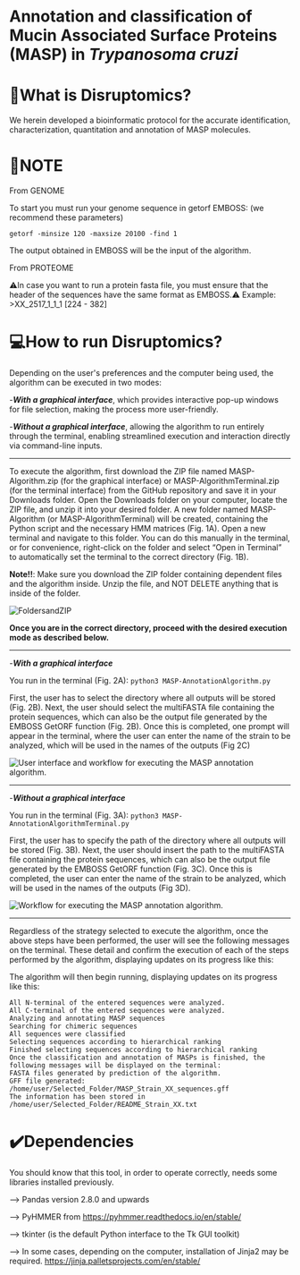 
# Annotation and classification of Mucin Associated Surface Proteins (MASP) in _Trypanosoma cruzi_

# 📍What is Disruptomics? 

We herein developed a bioinformatic protocol for the accurate identification, characterization, quantitation and annotation of MASP molecules.

# 📝NOTE
From GENOME

To start you must run your genome sequence in getorf EMBOSS: (we recommend these parameters)

 ```getorf -minsize 120 -maxsize 20100 -find 1  ```

The output obtained in EMBOSS will be the input of the algorithm. 

From PROTEOME

 ⚠️In case you want to run a protein fasta file,  you must ensure that the header of the sequences have the same format as EMBOSS.⚠️
Example: >XX_2517_1_1_1 [224 - 382]

# 💻How to run Disruptomics?
Depending on the user's preferences and the computer being used, the algorithm can be executed in two modes:

-***With a graphical interface***, which provides interactive pop-up windows for file selection, making the process more user-friendly.

-***Without a graphical interface***, allowing the algorithm to run entirely through the terminal, enabling streamlined execution and interaction directly via command-line inputs.

-------------------------------------------------------------------------------------------------------------------------------------------------------------------------------------

To execute the algorithm, first download the ZIP file named MASP-Algorithm.zip (for the graphical interface) or MASP-AlgorithmTerminal.zip (for the terminal interface) from the GitHub repository and save it in your Downloads folder. Open the Downloads folder on your computer, locate the ZIP file, and unzip it into your desired folder.
A new folder named MASP-Algorithm (or MASP-AlgorithmTerminal) will be created, containing the Python script and the necessary HMM matrices (Fig. 1A). Open a new terminal and navigate to this folder. You can do this manually in the terminal, or for convenience, right-click on the folder and select “Open in Terminal” to automatically set the terminal to the correct directory (Fig. 1B). 

**Note!!**: Make sure you download the ZIP folder containing dependent files and the algorithm inside. Unzip the file, and NOT DELETE anything that is inside of the folder.

![FoldersandZIP](images/folderszip.jpg)

**Once you are in the correct directory, proceed with the desired execution mode as described below.**

-------------------------------------------------------------------------------------------------------------------------------------------------------------------------------------
-***With a graphical interface***  

You run in the terminal (Fig. 2A):
 ```python3 MASP-AnnotationAlgorithm.py  ```

First, the user has to select the directory where all outputs will be stored (Fig. 2B). Next, the user should select the multiFASTA file containing the protein sequences, which can also be the output file generated by the EMBOSS GetORF function (Fig. 2B). Once this is completed, one prompt will appear in the terminal, where the user can enter the name of the strain to be analyzed, which will be used in the names of the outputs  (Fig 2C)

![User interface and workflow for executing the MASP annotation algorithm.](images/UserInterface.jpg)


-------------------------------------------------------------------------------------------------------------------------------------------------------------------------------------

-***Without a graphical interface***

You run in the terminal (Fig. 3A):
 ```python3 MASP-AnnotationAlgorithmTerminal.py  ```

First, the user has to specify the path of the directory where all outputs will be stored (Fig. 3B). Next, the user should insert the path to the multiFASTA file containing the protein sequences, which can also be the output file generated by the EMBOSS GetORF function (Fig. 3C). Once this is completed, the user can enter the name of the strain to be analyzed, which will be used in the names of the outputs  (Fig 3D). 

![Workflow for executing the MASP annotation algorithm.](images/terminal.jpg)

-------------------------------------------------------------------------------------------------------------------------------------------------------------------------------------
Regardless of the strategy selected to execute the algorithm, once the above steps have been performed, the user will see the following messages on the terminal. These detail and confirm the execution of each of the steps performed by the algorithm, displaying updates on its progress like this: 

The algorithm will then begin running, displaying updates on its progress like this: 
 ```All internal Methionines were calculated
All N-terminal of the entered sequences were analyzed. 
All C-terminal of the entered sequences were analyzed. 
Analyzing and annotating MASP sequences
Searching for chimeric sequences
All sequences were classified
Selecting sequences according to hierarchical ranking
Finished selecting sequences according to hierarchical ranking
Once the classification and annotation of MASPs is finished, the following messages will be displayed on the terminal:
FASTA files generated by prediction of the algorithm.
GFF file generated: /home/user/Selected_Folder/MASP_Strain_XX_sequences.gff
The information has been stored in /home/user/Selected_Folder/README_Strain_XX.txt 
```

# ✔️Dependencies 
You should know that this tool, in order to operate correctly, needs some libraries installed previously.

--> Pandas version 2.8.0 and upwards

--> PyHMMER from  https://pyhmmer.readthedocs.io/en/stable/

--> tkinter (is the default Python interface to the Tk GUI toolkit)

--> In some cases, depending on the computer, installation of Jinja2 may be required. https://jinja.palletsprojects.com/en/stable/
